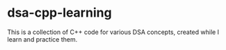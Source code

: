 # dsa-cpp-learning
This is a collection of C++ code for various DSA concepts, created while I learn and practice them.
